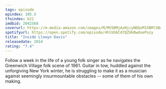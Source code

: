 ```yaml
---
tags: episode
epindex: 105.5
tfoindex: b21
imdbid: 2042568
coverurl: https://m.media-amazon.com/images/M/MV5BMjAxNjcyNDQxM15BMl5BanBnXkFtZTgwNzU2NDA0MDE@._V1_SX202_CR0,0,202,300_.jpg
spotifyurl: https://open.spotify.com/episode/4hlUG6Cd7QZUkBwdoePozy
title: "Inside Llewyn Davis"
releasedate: 2014
rating: "7.4"
---
```


Follow a week in the life of a young folk singer as he navigates the Greenwich Village folk scene of 1961. Guitar in tow, huddled against the unforgiving New York winter, he is struggling to make it as a musician against seemingly insurmountable obstacles -- some of them of his own making.